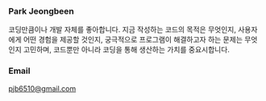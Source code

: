 ### Park Jeongbeen

코딩만큼이나 개발 자체를 좋아합니다. 지금 작성하는 코드의 목적은 무엇인지, 사용자에게 어떤 경험을 제공할 것인지, 궁극적으로 프로그램이 해결하고자 하는 문제는 무엇인지 고민하며, 코드뿐만 아니라 코딩을 통해 생산하는 가치를 중요시합니다. 

### Email
pjb6510@gmail.com
